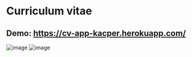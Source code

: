 # Curriculum vitae
## Demo: https://cv-app-kacper.herokuapp.com/
![image](https://user-images.githubusercontent.com/93550588/168376595-2392da11-5233-40e1-accb-1772c9eaf631.png)
![image](https://user-images.githubusercontent.com/93550588/168376696-76f0541f-b670-44ea-b207-95894d67270c.png)
